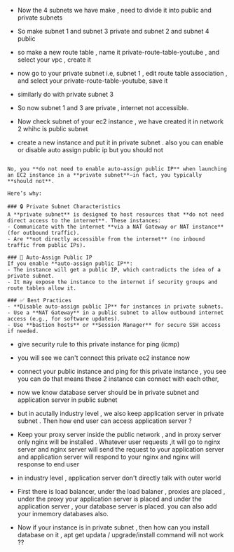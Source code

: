 - Now the 4 subnets we have make , need to divide it into public and private subnets 

- So make subnet 1 and subnet 3 private and subnet 2 and subnet 4 public 

- so make a new route table , name it private-route-table-youtube , and select your vpc , create it 
- now go to your private subnet i.e, subnet 1  , edit route table association ,  and select your private-route-table-youtube, save it 
- similarly do with private subnet 3

- So now subnet 1 and 3 are private , internet not accessible.
- Now check subnet  of your ec2 instance , we have created it in network 2 whihc is public subnet 

- create a new instance and put it in private subnet . also you can enable or disable auto assign public ip but you should not 

```

No, you **do not need to enable auto-assign public IP** when launching an EC2 instance in a **private subnet**—in fact, you typically **should not**.

Here’s why:

### 🔒 Private Subnet Characteristics
A **private subnet** is designed to host resources that **do not need direct access to the internet**. These instances:
- Communicate with the internet **via a NAT Gateway or NAT instance** (for outbound traffic).
- Are **not directly accessible from the internet** (no inbound traffic from public IPs).

### 🛑 Auto-Assign Public IP
If you enable **auto-assign public IP**:
- The instance will get a public IP, which contradicts the idea of a private subnet.
- It may expose the instance to the internet if security groups and route tables allow it.

### ✅ Best Practices
- **Disable auto-assign public IP** for instances in private subnets.
- Use a **NAT Gateway** in a public subnet to allow outbound internet access (e.g., for software updates).
- Use **bastion hosts** or **Session Manager** for secure SSH access if needed.

```
- give security rule to this private instance for ping (icmp)
- you will see we can't connect this private ec2 instance now

- connect your public instance and ping for this private instance , you see you can do that means these 2 instance can connect with each other, 


- now we know database server should be in private subnet and application server in public subnet 

- but in acutally industry level , we also keep application server in private subnet . Then how end user can access application server ?

- Keep your proxy server inside the public network , and in proxy server only nginx will be installed . Whatever user requests ,it will go to nginx server and nginx server will send the request to your application server and application server will respond to your nginx and nginx will response to end user
- in industry level , application server don't directly talk with outer world 
- First there is load balancer, under the load balaner , proxies are placed , under the proxy your application server is placed and under the application server , your database server is placed. you can also add your inmemory databases also.

- Now if your instance is in private subnet , then how can you install database on it , apt get updata / upgrade/install  command will not work ??